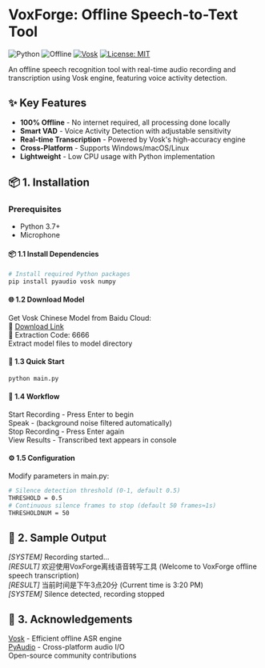 # VoxForge: Offline Speech-to-Text Tool

![Python](https://img.shields.io/badge/Python-3.7%2B-blue)
![Offline](https://img.shields.io/badge/Works%20Offline-✓-green)
[![Vosk](https://img.shields.io/badge/Powered%20by-Vosk-ff69b4)](https://alphacephei.com/vosk/)
[![License: MIT](https://img.shields.io/badge/License-MIT-blue.svg)](https://opensource.org/licenses/MIT)

An offline speech recognition tool with real-time audio recording and transcription using Vosk engine, featuring voice activity detection.

## ✨ Key Features
- **100% Offline** - No internet required, all processing done locally
- **Smart VAD** - Voice Activity Detection with adjustable sensitivity
- **Real-time Transcription** - Powered by Vosk's high-accuracy engine
- **Cross-Platform** - Supports Windows/macOS/Linux
- **Lightweight** - Low CPU usage with Python implementation

## 📦 1. Installation

### Prerequisites
- Python 3.7+
- Microphone

#### 📦 1.1 Install Dependencies

```bash
# Install required Python packages
pip install pyaudio vosk numpy
```

#### 🌐 1.2 Download Model
Get Vosk Chinese Model from Baidu Cloud:<br>
🔗 [Download Link](https://pan.baidu.com/s/1UUaPZ4l-xPLOuyJU9tmdXw)<br>
📌 Extraction Code: 6666<br>
Extract model files to model directory

#### 🚀 1.3 Quick Start
```bash
python main.py
```

#### 🔄 1.4 Workflow
Start Recording - Press Enter to begin<br>
Speak - (background noise filtered automatically)<br>
Stop Recording - Press Enter again<br>
View Results - Transcribed text appears in console

#### ⚙️ 1.5 Configuration
Modify parameters in main.py:
```bash
# Silence detection threshold (0-1, default 0.5)
THRESHOLD = 0.5
# Continuous silence frames to stop (default 50 frames≈1s)
THRESHOLDNUM = 50
```

## 📄 2. Sample Output
*[SYSTEM]* Recording started...<br>
*[RESULT]* 欢迎使用VoxForge离线语音转写工具 (Welcome to VoxForge offline speech transcription)<br>
*[RESULT]* 当前时间是下午3点20分 (Current time is 3:20 PM)<br>
*[SYSTEM]* Silence detected, recording stopped<br>

## 🙏 3. Acknowledgements
[Vosk](https://alphacephei.com/vosk/) - Efficient offline ASR engine<br>
[PyAudio](https://people.csail.mit.edu/hubert/pyaudio/) - Cross-platform audio I/O<br>
Open-source community contributions<br>
